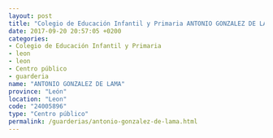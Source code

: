 ```yaml
---
layout: post
title: "Colegio de Educación Infantil y Primaria ANTONIO GONZALEZ DE LAMA"
date: 2017-09-20 20:57:05 +0200
categories:
- Colegio de Educación Infantil y Primaria
- leon
- leon
- Centro público
- guarderia
name: "ANTONIO GONZALEZ DE LAMA"
province: "León"
location: "Leon"
code: "24005896"
type: "Centro público"
permalink: /guarderias/antonio-gonzalez-de-lama.html
---
```

